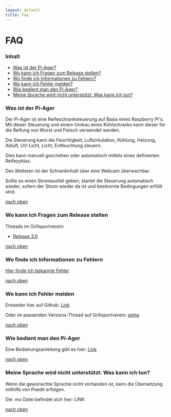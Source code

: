```yaml
---
layout: default
title: faq
---
```

# FAQ

### Inhalt
* [Was ist der Pi-Ager?](#Was_ist_der_Pi_Ager)
* [Wo kann ich Fragen zum Release stellen?](#Wo_kann_ich_Fragen_zum_Release_stellen)
* [Wo finde ich Informationen zu Fehlern?](#Wo_finde_ich_Informationen_zu_Fehlern)
* [Wo kann ich Fehler melden?](#Wo_kann_ich_Fehler_melden)
* [Wie bedient man den Pi-Ager?](#Wie_bedient_man_den_Pi-Ager)
* [Meine Sprache wird nicht unterstützt. Was kann ich tun?](#Meine_Sprache_wird_nicht_unterstützt_Was_kann_ich_tun)

### Was ist der Pi-Ager

Der Pi-Ager ist eine Reifeschranksteuerung auf Basis eines Raspberry Pi's. Mit dieser Steuerung und einem Umbau eines Kühlschranks kann dieser für die Reifung von Wurst und Fleisch verwendet werden.

Die Steuerung kann die Feuchtigkeit, Luftzirkulation, Kühlung, Heizung, Abluft, UV-Licht, Licht, Entfeuchtung steuern.

Dies kann manuell geschehen oder automatisch mittels eines definierten Reifezyklus.

Des Weiteren ist der Schrankinhalt über eine Webcam überwachbar.

Sollte es einen Stromausfall geben, startet die Steuerung automatisch wieder, sofern der Strom wieder da ist und bestimmte Bedingungen erfüllt sind.

[nach oben](#inhalt)

### Wo kann ich Fragen zum Release stellen

Threads im Grillsportverein: 
* [Release 3.0](https://www.grillsportverein.de/forum/threads/pi-ager-reifeschranksteuerung-mittels-raspberry-pi.273805/)

[nach oben](#inhalt)

### Wo finde ich Informationen zu Fehlern

[Hier finde ich bekannte Fehler](https://github.com/Tronje-the-Falconer/Pi-Ager/wiki/Error-reporting)

[nach oben](#inhalt)

### Wo kann ich Fehler melden

Entweder hier auf Github: [Link](https://github.com/Tronje-the-Falconer/Pi-Ager/issues)

Oder im passenden Versions-Thread auf Grillsportverein: [siehe](https://github.com/Tronje-the-Falconer/Pi-Ager/wiki/_FAQ/_edit#Wo_kann_ich_Fragen_zum_Release_stellen)

[nach oben](#inhalt)

### Wie bedient man den Pi-Ager

Eine Bedienungsanleitung gibt es hier: [Link](https://tronje-the-falconer.github.io/Pi-Ager/bedienung/)

[nach oben](#inhalt)

### Meine Sprache wird nicht unterstützt. Was kann ich tun?

Wenn die gewünschte Sprache nicht vorhanden ist, kann die Übersetzung mithilfe von Poedit erfolgen.

Die .mo Datei befindet sich hier: LINK

[nach oben](#inhalt)
